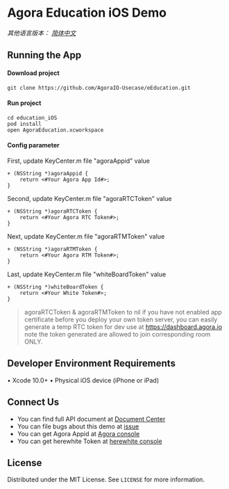 # Agora Education iOS Demo

*其他语言版本： [简体中文](README.zh.md)*

## Running the App
#### Download project
```
git clone https://github.com/AgoraIO-Usecase/eEducation.git
```

#### Run  project
```
cd education_iOS
pod install
open AgoraEducation.xcworkspace
```

#### Config parameter
First, update KeyCenter.m file  "agoraAppid" value

```
+ (NSString *)agoraAppid {
    return <#Your Agora App Id#>;
}

```
Second, update KeyCenter.m file "agoraRTCToken" value

```
+ (NSString *)agoraRTCToken {
    return <#Your Agora RTC Token#>;
}

```
Next, update KeyCenter.m file "agoraRTMToken" value

```
+ (NSString *)agoraRTMToken {
    return <#Your Agora RTM Token#>;
}

```
Last, update KeyCenter.m file "whiteBoardToken" value

```
+ (NSString *)whiteBoardToken {
    return <#Your White Token#>;
}

```
> agoraRTCToken & agoraRTMToken to nil if you have not enabled app certificate before you deploy your own token server, you can easily generate a temp RTC token for dev use at https://dashboard.agora.io note the token generated are allowed to join corresponding room ONLY.

## Developer Environment Requirements
•	Xcode 10.0+
•	Physical iOS device (iPhone or iPad)


## Connect Us
- You can find full API document at [Document Center](https://docs.agora.io/en/)
- You can file bugs about this demo at [issue](https://github.com/AgoraIO/RTM/issues)
- You can get Agora Appid at [Agora console](https://console.agora.io/)
- You can get herewhite Token at [herewhite console](https://console.herewhite.com/)

<!-- LICENSE -->
## License

Distributed under the MIT License. See `LICENSE` for more information.